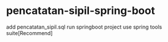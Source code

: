 # pencatatan-sipil-spring-boot

add pencatatan_sipil.sql
run springboot project use spring tools suite[Recommend]
